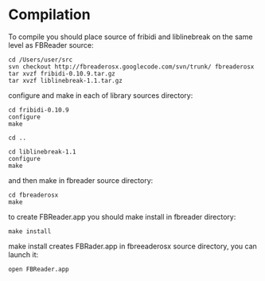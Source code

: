 # Compilation #

To compile you should place source of fribidi and liblinebreak on the same level as FBReader source:

```
cd /Users/user/src
svn checkout http://fbreaderosx.googlecode.com/svn/trunk/ fbreaderosx
tar xvzf fribidi-0.10.9.tar.gz
tar xvzf liblinebreak-1.1.tar.gz
```

configure and make in each of library sources directory:

```
cd fribidi-0.10.9
configure
make

cd ..

cd liblinebreak-1.1
configure
make
```

and then make in fbreader source directory:

```
cd fbreaderosx
make
```

to create FBReader.app you should make install in fbreader directory:

```
make install
```

make install creates FBRader.app in fbreeaderosx source directory, you can launch it:

```
open FBReader.app
```